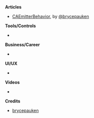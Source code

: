
**Articles**

* [CAEmitterBehavior](https://bryce.co/caemitterbehavior/), by [@brycepauken](https://twitter.com/brycepauken)

**Tools/Controls**

* 

**Business/Career**

* 

**UI/UX**

* 

**Videos**

* 

**Credits**

* [brycepauken](https://github.com/brycepauken)
